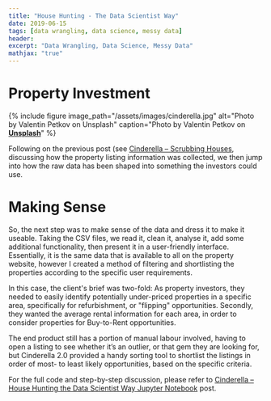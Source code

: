 ```yaml
---
title: "House Hunting - The Data Scientist Way"
date: 2019-06-15
tags: [data wrangling, data science, messy data]
header:
excerpt: "Data Wrangling, Data Science, Messy Data"
mathjax: "true"
---
```


# Property Investment

{% include figure image_path="/assets/images/cinderella.jpg" alt="Photo by Valentin Petkov on Unsplash" caption="Photo by Valentin Petkov on [**Unsplash**](https://unsplash.com)" %}

Following on the previous post (see [Cinderella – Scrubbing Houses](https://fritzviljoen.github.io/cinderella/), discussing how the property listing information was collected, we then jump into how the raw data has been shaped into something the investors could use.

# Making Sense

So, the next step was to make sense of the data and dress it to make it useable. Taking the CSV files, we read it, clean it, analyse it, add some additional functionality, then present it in a user-friendly interface. Essentially, it is the same data that is available to all on the property website, however I created a method of filtering and shortlisting the properties according to the specific user requirements.

In this case, the client's brief was two-fold: As property investors, they needed to easily identify potentially under-priced properties in a specific area, specifically for refurbishment, or "flipping" opportunities. Secondly, they wanted the average rental information for each area, in order to consider properties for Buy-to-Rent opportunities.

The end product still has a portion of manual labour involved, having to open a listing to see whether it’s an outlier, or that gem they are looking for, but Cinderella 2.0 provided a handy sorting tool to shortlist the listings in order of most- to least likely opportunities, based on the specific criteria.   


For the full code and step-by-step discussion, please refer to [Cinderella – House Hunting the Data Scientist Way Jupyter Notebook](https://nbviewer.jupyter.org/github/FritzViljoen/Cinderella/blob/master/House%20Hunting%E2%80%8A%20-%20The%20Data%20Scientist%20Way.ipynb) post.
